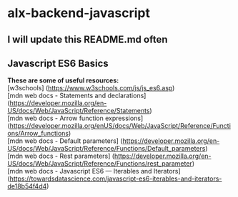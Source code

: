# alx-backend-javascript
## I will update this README.md often

## Javascript ES6 Basics
**These are some of useful resources:** <br/>
[w3schools] (https://www.w3schools.com/js/js_es6.asp)<br />
[mdn web docs - Statements and declarations] (https://developer.mozilla.org/en-US/docs/Web/JavaScript/Reference/Statements)<br/>
[mdn web docs - Arrow function expressions] (https://developer.mozilla.org/enUS/docs/Web/JavaScript/Reference/Functions/Arrow_functions)<br/>
[mdn web docs - Default parameters] (https://developer.mozilla.org/en-US/docs/Web/JavaScript/Reference/Functions/Default_parameters)<br/>
[mdn web docs - Rest parameters] (https://developer.mozilla.org/en-US/docs/Web/JavaScript/Reference/Functions/rest_parameter)<br/>
[mdn web docs - Javascript ES6 — Iterables and Iterators] (https://towardsdatascience.com/javascript-es6-iterables-and-iterators-de18b54f4d4)
